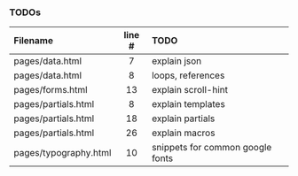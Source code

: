 ### TODOs
| Filename | line # | TODO
|:------|:------:|:------
| pages/data.html | 7 | explain json
| pages/data.html | 8 | loops, references
| pages/forms.html | 13 | explain scroll-hint
| pages/partials.html | 8 | explain templates
| pages/partials.html | 18 | explain partials
| pages/partials.html | 26 | explain macros
| pages/typography.html | 10 | snippets for common google fonts